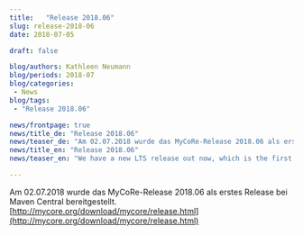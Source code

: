 ```yaml
---
title:   "Release 2018.06"
slug: release-2018-06
date: 2018-07-05

draft: false

blog/authors: Kathleen Neumann
blog/periods: 2018-07
blog/categories:
 - News
blog/tags:
 - "Release 2018.06"

news/frontpage: true
news/title_de: "Release 2018.06"
news/teaser_de: "Am 02.07.2018 wurde das MyCoRe-Release 2018.06 als erstes Release bei Maven Central bereitgestellt."
news/title_en: "Release 2018.06"
news/teaser_en: "We have a new LTS release out now, which is the first available on maven central."

---
```


Am 02.07.2018 wurde das MyCoRe-Release 2018.06 als erstes Release bei Maven Central bereitgestellt.
[http://mycore.org/download/mycore/release.html](http://mycore.org/download/mycore/release.html)

